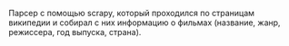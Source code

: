 Парсер с помощью scrapy, который проходился по страницам википедии и собирал с них информацию о фильмах (название, жанр, режиссера, год выпуска, страна).
